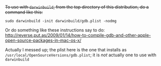 ~~To use with `darwinbuild`, from the top directory of this distribution, do a command like this:~~
```
sudo darwinbuild -init darwinbuild/gdb.plist -nodmg
```

Or do something like these instructions say to do:
http://reverse.put.as/2009/01/14/how-to-compile-gdb-and-other-apple-open-source-packages-in-mac-os-x/

Actually I messed up; the plist here is the one that installs as `/usr/local/OpenSourceVersions/gdb.plist`; it is *not* actually one to use with `darwinbuild`
